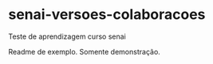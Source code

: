 # senai-versoes-colaboracoes
Teste de aprendizagem curso senai

Readme de exemplo. Somente demonstração.
